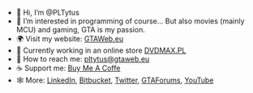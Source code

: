 - 👋 Hi, I’m @PLTytus
- 👀 I’m interested in programming of course... But also movies (mainly MCU) and gaming, GTA is my passion.
- :earth_africa: Visit my website: [GTAWeb.eu](https://gtaweb.eu)
- :construction_worker: Currently working in an online store [DVDMAX.PL](https://www.dvdmax.pl/)
- 📧 How to reach me: pltytus@gtaweb.eu
- ☕ Support me: [Buy Me A Coffe](https://www.buymeacoffee.com/pltytus)
- 🕸 More: [LinkedIn](https://www.linkedin.com/in/pltytus/), [Bitbucket](https://bitbucket.org/PLTytus/workspace/repositories), [Twitter](https://twitter.com/PLTytus), [GTAForums](https://gtaforums.com/profile/1124240-pltytus/), [YouTube](https://www.youtube.com/user/PLTytus)
